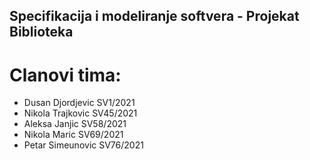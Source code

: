 ## Specifikacija i modeliranje softvera - Projekat Biblioteka

# Clanovi tima:

* Dusan Djordjevic SV1/2021
* Nikola Trajkovic SV45/2021
* Aleksa Janjic SV58/2021
* Nikola Maric SV69/2021
* Petar Simeunovic SV76/2021